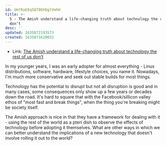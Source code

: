 ```yaml
---
id: UmtRaE8qSQ786hDglVmhH
title: >-
  5 - The Amish understand a life-changing truth about technology the rest of us
  don’t
desc: ''
updated: 1635872193573
created: 1635871620032
---
```


- Link: [The Amish understand a life-changing truth about technology the rest of us don’t](https://qz.com/1275194/the-amish-understand-a-life-changing-truth-about-technology-the-rest-of-us-dont/)

In my younger years, I was an early adopter for almost everything - Linux distributions, software, hardware, lifestyle choices, you name it. Nowadays, I'm much more conservative and seek out stable builds for most things. 

Technology has the potential to disrupt but not all disruption is good and in many cases, some consequences only show up a few years or decades down the road. It's hard to square that with the Facebook/sillicon valley ethos of "most fast and break things", when the thing you're breaking might be society itself. 

The Amish approach is nice in that they have a framework for dealing with it - using the rest of the world as a pteri dish to observe the effects of technology before adopting it themselves. What are other ways in which we can better understand the implications of a new technology that doesn't involve rolling it out to the world?
